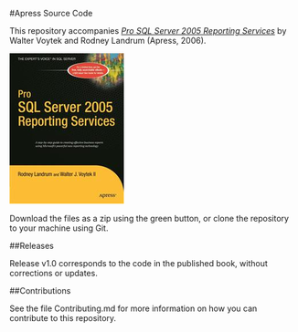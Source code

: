 #Apress Source Code

This repository accompanies [*Pro SQL Server 2005 Reporting Services*](http://www.apress.com/9781590594988) by Walter Voytek and Rodney Landrum (Apress, 2006).

![Cover image](9781590594988.jpg)

Download the files as a zip using the green button, or clone the repository to your machine using Git.

##Releases

Release v1.0 corresponds to the code in the published book, without corrections or updates.

##Contributions

See the file Contributing.md for more information on how you can contribute to this repository.
